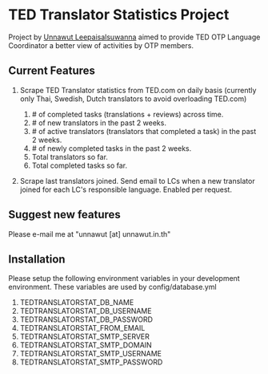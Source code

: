 # TED Translator Statistics Project #

Project by [Unnawut Leepaisalsuwanna](http://www.unnawut.in.th "Unnawut Leepaisalsuwanna") aimed to provide TED OTP Language Coordinator a better view of activities by OTP members.

## Current Features ##

1. Scrape TED Translator statistics from TED.com on daily basis (currently only Thai, Swedish, Dutch translators to avoid overloading TED.com)
    1. \# of completed tasks (translations + reviews) across time.
    1. \# of new translators in the past 2 weeks.
    1. \# of active translators (translators that completed a task) in the past 2 weeks.
    1. \# of newly completed tasks in the past 2 weeks.
    1. Total translators so far.
    1. Total completed tasks so far.

2. Scrape last translators joined. Send email to LCs when a new translator joined for each LC's responsible language. Enabled per request.

## Suggest new features ##

Please e-mail me at "unnawut [at] unnawut.in.th"

## Installation ##

Please setup the following environment variables in your development environment. These variables are used by config/database.yml

1. TEDTRANSLATORSTAT_DB_NAME
2. TEDTRANSLATORSTAT_DB_USERNAME
3. TEDTRANSLATORSTAT_DB_PASSWORD
4. TEDTRANSLATORSTAT_FROM_EMAIL
5. TEDTRANSLATORSTAT_SMTP_SERVER
6. TEDTRANSLATORSTAT_SMTP_DOMAIN
7. TEDTRANSLATORSTAT_SMTP_USERNAME
8. TEDTRANSLATORSTAT_SMTP_PASSWORD